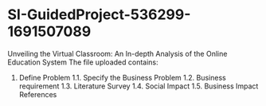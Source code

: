 # SI-GuidedProject-536299-1691507089
Unveiling the Virtual Classroom: An In-depth Analysis of the Online Education System
The file uploaded contains:
1.	Define Problem
  1.1.	Specify the Business Problem
  1.2.	Business requirement
  1.3.	Literature Survey
  1.4.	Social Impact
  1.5.	Business Impact
References
  	
  	
